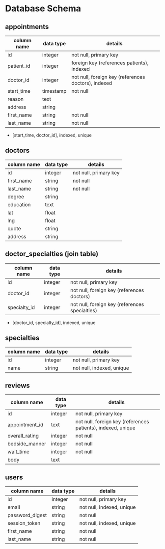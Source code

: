 # Database Schema

## appointments

column name         | data type | details
--------------------|-----------|-----------------------
id                  | integer   | not null, primary key
patient_id          | integer   | foreign key (references patients), indexed
doctor_id           | integer   | not null, foreign key (references doctors), indexed
start_time          | timestamp | not null
reason              | text      |
address | string |
first_name | string | not null
last_name | string | not null

- [start_time, doctor_id], indexed, unique

## doctors

column name            | data type  | details
-----------------------|------------|-----------------
id                     | integer    | not null, primary key
first_name             | string     | not null
last_name              | string     | not null
degree                 | string     |
education              | text       |
lat                    | float      |
lng                    | float      |
quote | string       |
address | string |

## doctor_specialties (join table)

column name      | data type | details
-----------------|-----------|------------------
id               | integer   | not null, primary key
doctor_id        | integer   | not null, foreign key (references doctors)
specialty_id     | integer   | not null, foreign key (references specialties)

- [doctor_id, specialty_id], indexed, unique

## specialties

column name  | data type | details
-------------|-----------|------------------
id           | integer   | not null, primary key
name         | string    | not null, indexed, unique

## reviews

column name    | data type | details
---------------|-----------|-----------------------
id             | integer   | not null, primary key
appointment_id | text      | not null, foreign key (references patients), indexed, unique
overall_rating | integer   | not null
bedside_manner | integer   | not null
wait_time      | integer   | not null
body           | text      |

## users

column name     | data type | details
----------------|-----------|-----------------------
id              | integer   | not null, primary key
email           | string    | not null, indexed, unique
password_digest | string    | not null
session_token   | string    | not null, indexed, unique
first_name      | string    | not null
last_name       | string    | not null